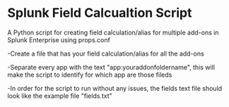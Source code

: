 # Splunk Field Calcualtion Script
A Python script for creating field calculation/alias for multiple add-ons in Splunk Enterprise using props.conf

-Create a file that has your field calculation/alias for all the add-ons

-Separate every app with the text "app:youraddonfoldername", this will make the script to identify for which app are those fileds

-In order for the script to run without any issues, the fields text file should look like the example file "fields.txt"

